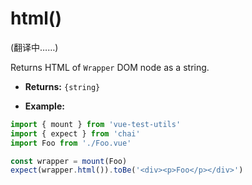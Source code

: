 # html()

(翻译中……)

Returns HTML of `Wrapper` DOM node as a string.

- **Returns:** `{string}`

- **Example:**

```js
import { mount } from 'vue-test-utils'
import { expect } from 'chai'
import Foo from './Foo.vue'

const wrapper = mount(Foo)
expect(wrapper.html()).toBe('<div><p>Foo</p></div>')
```
